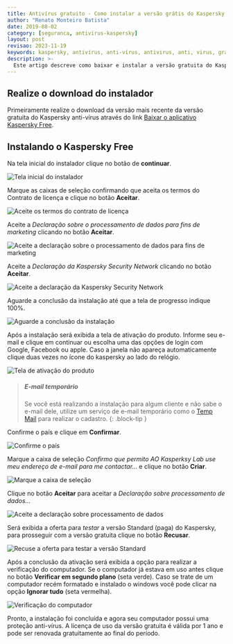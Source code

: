 ```yaml
---
title: Antivírus gratuito - Como instalar a versão grátis do Kaspersky anti-vírus
author: "Renato Monteiro Batista"
date: 2019-08-02
category: [seguranca, antivirus-kaspersky]
layout: post
revisao: 2023-11-19
keywords: kaspersky, antivírus, anti-vírus, antivirus, anti, virus, gratuito, kaspersky, free, download, baixar, instalar, grátis, kasperksy, kapserksy, kapersky, kaperski, kapersky, kaperski, kaspers
description: >-
  Este artigo descreve como baixar e instalar a versão gratuita do Kaspersky anti-vírus.
---
```


## Realize o download do instalador

Primeiramente realize o download da versão mais recente da versão gratuita do Kaspersky anti-vírus através do link [Baixar o aplicativo Kaspersky Free](https://www.kaspersky.com.br/downloads/free-antivirus).

## Instalando o Kaspersky Free

Na tela inicial do instalador clique no botão de **continuar**.

![Tela inicial do instalador]({{site.img}}kaspersky-free-tela01.png)

Marque as caixas de seleção confirmando que aceita os termos do Contrato de licença e clique no botão **Aceitar**.

![Aceite os termos do contrato de licença]({{site.img}}kaspersky-free-eula.png)

Aceite a *Declaração sobre o processamento de dados para fins de marketing* clicando no botão **Aceitar**.

![Aceite a declaração sobre o processamento de dados para fins de marketing]({{site.img}}kaspersky-free-declaracao-marketing.png)

Aceite a *Declaração da Kaspersky Security Network* clicando no botão **Aceitar**.

![Aceite a declaração da Kaspersky Security Network]({{site.img}}kaspersky-free-ksn.png)

Aguarde a conclusão da instalação até que a tela de progresso indique 100%.

![Aguarde a conclusão da instalação]({{site.img}}kaspersky-free-instalacao.png)

Após a instalação será exibida a tela de ativação do produto. Informe seu e-mail e clique em continuar ou escolha uma das opções de login com Google, Facebook ou apple. Caso a janela não apareça automaticamente clique duas vezes no ícone do kaspersky ao lado do relógio.

![Tela de ativação do produto]({{site.img}}kaspersky-free-janela-ativacao.png)

> ##### E-mail temporário
>
>Se você está realizando a instalação para algum cliente e não sabe o e-mail dele, utilize um serviço de e-mail temporário como o [Temp Mail](https://temp-mail.org/pt/) para realizar o cadastro.
{: .block-tip }

Confirme o país e clique em **Confirmar**.

![Confirme o país]({{site.img}}kaspersky-free-regiao.png)

Marque a caixa de seleção *Confirmo que permito AO Kasperksy Lab use meu endereço de e-mail para me contactar...* e clique no botão **Criar**.

![Marque a caixa de seleção]({{site.img}}kaspersky-free-confirmacao-conta.png)

Clique no botão **Aceitar** para aceitar a *Declaração sobre processamento de dados...*

![Aceite a declaração sobre processamento de dados]({{site.img}}kaspersky-free-declaracao-dados.png)

Será exibida a oferta para *testar* a versão Standard (paga) do Kaspersky, para prosseguir com a versão gratuita clique no botão **Recusar**.

![Recuse a oferta para testar a versão Standard]({{site.img}}kaspersky-free-recusar-teste-standard.png)

Após a conclusão da ativação será exibida a opção para realizar a verificação do computador. Se o computador já estava em uso antes clique no botão **Verificar em segundo plano** (seta verde). Caso se trate de um computador recém formatado e instalado o windows você pode clicar na opção **Ignorar tudo** (seta vermelha).

![Verificação do computador]({{site.img}}kaspersky-free-ativado.png)

Pronto, a instalação foi concluída e agora seu computador possui uma proteção anti-vírus. A licença de uso da versão gratuita é válida por 1 ano e pode ser renovada gratuitamente ao final do período.